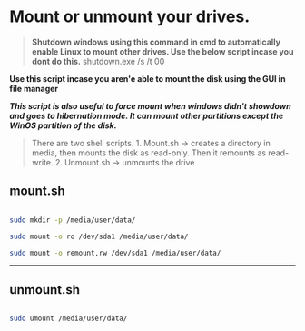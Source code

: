 Mount or unmount your drives. 
===

> **Shutdown windows using this command in cmd to automatically enable Linux to mount other drives. Use the below script incase you dont do this.** 
shutdown.exe /s /t 00

**Use this script incase you aren'e able to mount the disk using the GUI in file manager**

***This script is also useful to force mount when windows didn't showdown and goes to hibernation mode. It can mount other partitions except the WinOS partition of the disk.***

> There are two shell scripts.
	1. Mount.sh -> creates a directory in media, then mounts the disk as read-only. Then it remounts as read-write.
	2. Unmount.sh -> unmounts the drive

mount.sh 
----
```bash

sudo mkdir -p /media/user/data/

sudo mount -o ro /dev/sda1 /media/user/data/

sudo mount -o remount,rw /dev/sda1 /media/user/data/

```
-----------------------------------------------------
unmount.sh 
----
```bash

sudo umount /media/user/data/

```
